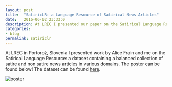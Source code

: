 ```yaml
---
layout: post
title:  "SatiricLR: a Language Resource of Satirical News Articles"
date:   2016-06-02 23:33:0
description: At LREC I presented our paper on the Satirical Language Resource
categories:
- blog
permalink: satiriclr
---
```


At LREC in Portorož, Slovenia I presented work by Alice Frain and me on the Satirical Language Resource: a dataset containing a balanced collection of satire and non satire news articles in various domains. The poster can be found below! The dataset can be found <a href="http://swubb.github.io/satiriclr">here</a>.

![poster]


[poster]: https://raw.githubusercontent.com/swubb/swubb.github.io/master/assets/images/satiricLR_poster.png
